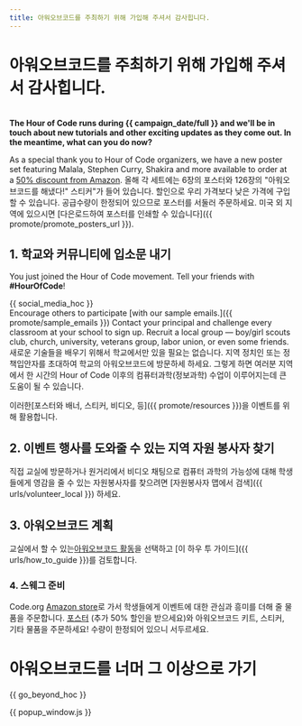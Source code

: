 ```yaml
---
title: 아워오브코드를 주최하기 위해 가입해 주셔서 감사힙니다.
---
```


# 아워오브코드를 주최하기 위해 가입해 주셔서 감사힙니다.

<br /> **The Hour of Code runs during {{ campaign_date/full }} and we'll be in touch about new tutorials and other exciting updates as they come out. In the meantime, what can you do now?**

As a special thank you to Hour of Code organizers, we have a new poster set featuring Malala, Stephen Curry, Shakira and more available to order at a [50% discount from Amazon](https://www.amazon.com/promocode/A3QAYNZUZTSSNQ). 올해 각 세트에는 6장의 포스터와 126장의 "아워오브코드를 해냈다!" 스티커"가 들어 있습니다. 할인으로 우리 가격보다 낮은 가격에 구입할 수 있습니다. 공급수량이 한정되어 있으므로 포스터를 서둘러 주문하세요. 미국 외 지역에 있으시면 [다은로드하여 포스터를 인쇄할 수 있습니다]({{ promote/promote_posters_url }}).

## 1. 학교와 커뮤니티에 입소문 내기

You just joined the Hour of Code movement. Tell your friends with **#HourOfCode**!

{{ social_media_hoc }} <br /> Encourage others to participate [with our sample emails.]({{ promote/sample_emails }}) Contact your principal and challenge every classroom at your school to sign up. Recruit a local group — boy/girl scouts club, church, university, veterans group, labor union, or even some friends. 새로운 기술들을 배우기 위해서 학교에서만 있을 필요는 없습니다. 지역 정치인 또는 정책입안자를 초대하여 학교의 아워오브코드에 방문하세 하세요. 그렇게 하면 여러분 지역에서 한 시간의 Hour of Code 이후의 컴퓨터과학(정보과학) 수업이 이루어지는데 큰 도움이 될 수 있습니다.

이러한[포스터와 배너, 스티커, 비디오, 등]({{ promote/resources }})을 이벤트를 위해 활용합니다.

## 2. 이벤트 행사를 도와줄 수 있는 지역 자원 봉사자 찾기

직접 교실에 방문하거나 원거리에서 비디오 채팅으로 컴퓨터 과학의 가능성에 대해 학생들에게 영감을 줄 수 있는 자원봉사자를 찾으려면 [자원봉사자 맵에서 검색]({{ urls/volunteer_local }}) 하세요.

## 3. 아워오브코드 계획

교실에서 할 수 있는[아워오브코드 활동](https://hourofcode.com/learn)을 선택하고 [이 하우 투 가이드]({{ urls/how_to_guide }})를 검토합니다.

### 4. 스웨그 준비

Code.org [Amazon store](https://www.amazon.com/stores/page/8557B2A6-EBF2-4C9F-95C5-C3256FBA0220)로 가서 학생들에게 이벤트에 대한 관심과 흥미를 더해 줄 물품을 주문합니다. [포스터](https://www.amazon.com/promocode/A3QAYNZUZTSSNQ) (추가 50% 할인을 받으세요)와 아워오브코드 키트, 스티커, 기타 물품을 주문하세요! 수량이 한정되어 있으니 서두르세요.

# 아워오브코드를 너머 그 이상으로 가기

{{ go_beyond_hoc }}

{{ popup_window.js }}